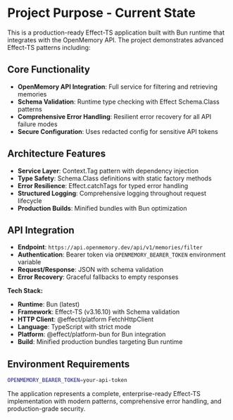 # Project Purpose - Current State

This is a production-ready Effect-TS application built with Bun runtime that integrates with the OpenMemory API. The project demonstrates advanced Effect-TS patterns including:

## Core Functionality

- **OpenMemory API Integration**: Full service for filtering and retrieving memories
- **Schema Validation**: Runtime type checking with Effect Schema.Class patterns
- **Comprehensive Error Handling**: Resilient error recovery for all API failure modes
- **Secure Configuration**: Uses redacted config for sensitive API tokens

## Architecture Features

- **Service Layer**: Context.Tag pattern with dependency injection
- **Type Safety**: Schema.Class definitions with static factory methods
- **Error Resilience**: Effect.catchTags for typed error handling
- **Structured Logging**: Comprehensive logging throughout request lifecycle
- **Production Builds**: Minified bundles with Bun optimization

## API Integration

- **Endpoint**: `https://api.openmemory.dev/api/v1/memories/filter`
- **Authentication**: Bearer token via `OPENMEMORY_BEARER_TOKEN` environment variable
- **Request/Response**: JSON with schema validation
- **Error Recovery**: Graceful fallbacks to empty responses

**Tech Stack:**

- **Runtime**: Bun (latest)
- **Framework**: Effect-TS (v3.16.10) with Schema validation
- **HTTP Client**: @effect/platform FetchHttpClient
- **Language**: TypeScript with strict mode
- **Platform**: @effect/platform-bun for Bun integration
- **Build**: Minified production bundles targeting Bun runtime

## Environment Requirements

```bash
OPENMEMORY_BEARER_TOKEN=your-api-token
```

The application represents a complete, enterprise-ready Effect-TS implementation with modern patterns, comprehensive error handling, and production-grade security.
